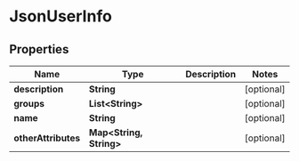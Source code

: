 
# JsonUserInfo

## Properties
Name | Type | Description | Notes
------------ | ------------- | ------------- | -------------
**description** | **String** |  |  [optional]
**groups** | **List&lt;String&gt;** |  |  [optional]
**name** | **String** |  |  [optional]
**otherAttributes** | **Map&lt;String, String&gt;** |  |  [optional]



